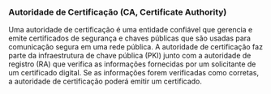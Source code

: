 ### Autoridade de Certificação (CA, Certificate Authority)

Uma autoridade de certificação é uma entidade confiável que gerencia e emite certificados de segurança e chaves públicas que são usadas para comunicação segura em uma rede pública. A autoridade de certificação faz parte da infraestrutura de chave pública (PKI) junto com a autoridade de registro (RA) que verifica as informações fornecidas por um solicitante de um certificado digital. Se as informações forem verificadas como corretas, a autoridade de certificação poderá emitir um certificado.

